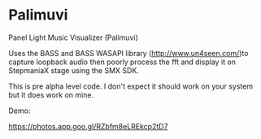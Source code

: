 # Palimuvi

Panel Light Music Visualizer (Palimuvi)

Uses the BASS and BASS WASAPI library (http://www.un4seen.com/)to capture loopback audio then poorly process the fft and display it on StepmaniaX stage using the SMX SDK.

This is pre alpha level code. I don't expect it should work on your system but it does work on mine. 

Demo:

https://photos.app.goo.gl/RZbfm8eLREkcp2tD7